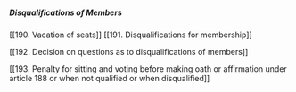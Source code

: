 
##### Disqualifications of Members

[[190. Vacation of seats]]
[[191. Disqualifications for membership]]

[[192. Decision on questions as to disqualifications of members]]

[[193. Penalty for sitting and voting before making oath or affirmation under article 188 or when not qualified or when disqualified]]